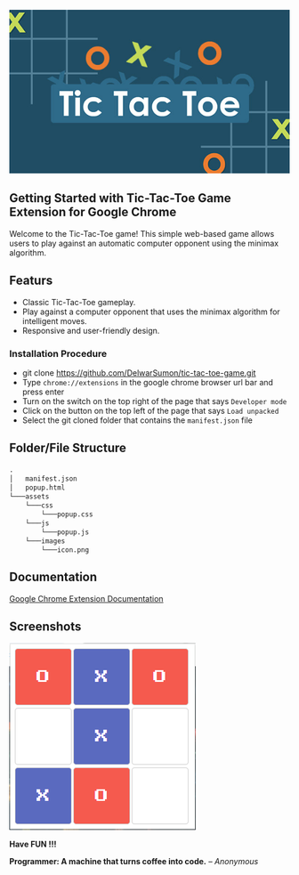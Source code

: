 <p align="center"><a href="https://github.com/DelwarSumon/tic-tac-toe-game"><img src="https://github.com/DelwarSumon/tic-tac-toe-game/blob/main/assets/images/readme.jpg?raw=true" ></a></p>

## Getting Started with Tic-Tac-Toe Game Extension for Google Chrome  

Welcome to the Tic-Tac-Toe game! This simple web-based game allows users to play against an automatic computer opponent using the minimax algorithm. 

## Featurs

- Classic Tic-Tac-Toe gameplay.
- Play against a computer opponent that uses the minimax algorithm for intelligent moves.
- Responsive and user-friendly design.

### Installation Procedure

- git clone https://github.com/DelwarSumon/tic-tac-toe-game.git
- Type `chrome://extensions` in the google chrome browser url bar and press enter
- Turn on the switch on the top right of the page that says `Developer mode`
- Click on the button on the top left of the page that says `Load unpacked`
- Select the git cloned folder that contains the `manifest.json` file

## Folder/File Structure

```CLEA
.
│   manifest.json
│   popup.html
└───assets
    └───css
        └───popup.css
    └───js
        └───popup.js
    └───images
        └───icon.png
```

## Documentation

[Google Chrome Extension Documentation](https://developer.chrome.com/docs/extensions/)

## Screenshots

<img src="https://github.com/DelwarSumon/tic-tac-toe-game/blob/main/assets/images/extension.png?raw=true">

**Have FUN !!!**

**Programmer: A machine that turns coffee into code.** *– Anonymous*

